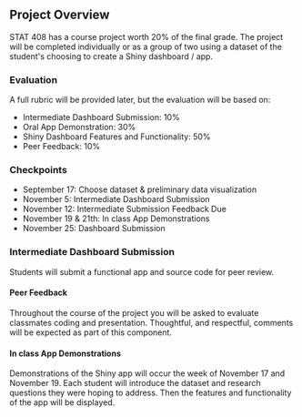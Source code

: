 ## Project Overview

STAT 408 has a course project worth 20% of the final grade. The project will be completed individually or as a group of two using a dataset of the student's choosing to create a Shiny dashboard / app.


### Evaluation
A full rubric will be provided later, but the evaluation will be based on:

- Intermediate Dashboard Submission: 10%
- Oral App Demonstration: 30%
- Shiny Dashboard Features and Functionality: 50%
- Peer Feedback: 10%

### Checkpoints

- September 17: Choose dataset & preliminary data visualization
- November 5: Intermediate Dashboard Submission
- November 12: Intermediate Submission Feedback Due
- November 19 & 21th: In class App Demonstrations
- November 25: Dashboard Submission


### Intermediate Dashboard Submission
Students will submit a functional app and source code for peer review. 

#### Peer Feedback
Throughout the course of the project you will be asked to evaluate classmates coding and presentation. Thoughtful, and respectful, comments will be expected as part of this component.

#### In class App Demonstrations
Demonstrations of the Shiny app will occur the week of November 17 and November 19. Each student will introduce the dataset and research questions they were hoping to address. Then the features and functionality of the app will be displayed.

